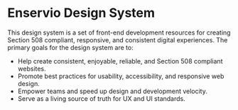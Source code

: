 # Enservio Design System
This design system is a set of front-end development resources for creating Section 508 compliant, responsive, and consistent digital experiences. The primary goals for the design system are to:

* Help create consistent, enjoyable, reliable, and Section 508 compliant websites.
* Promote best practices for usability, accessibility, and responsive web design.
* Empower teams and speed up design and development velocity.
* Serve as a living source of truth for UX and UI standards.